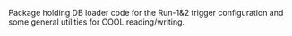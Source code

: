 Package holding DB loader code for the Run-1&2 trigger configuration and some
general utilities for COOL reading/writing.